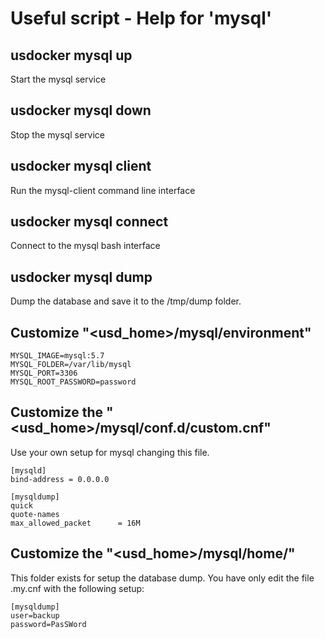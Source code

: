 # Useful script - Help for 'mysql'

## usdocker mysql up

Start the mysql service

## usdocker mysql down

Stop the mysql service

## usdocker mysql client

Run the mysql-client command line interface

## usdocker mysql connect

Connect to the mysql bash interface

## usdocker mysql dump

Dump the database and save it to the /tmp/dump folder. 


## Customize "<usd_home>/mysql/environment"

```
MYSQL_IMAGE=mysql:5.7
MYSQL_FOLDER=/var/lib/mysql
MYSQL_PORT=3306
MYSQL_ROOT_PASSWORD=password
```

## Customize the "<usd_home>/mysql/conf.d/custom.cnf"

Use your own setup for mysql changing this file. 

```
[mysqld]
bind-address = 0.0.0.0

[mysqldump]
quick
quote-names
max_allowed_packet      = 16M
```

## Customize the "<usd_home>/mysql/home/"

This folder exists for setup the database dump. You have only edit the file .my.cnf with the following setup:

```
[mysqldump]
user=backup
password=PasSWord
```
